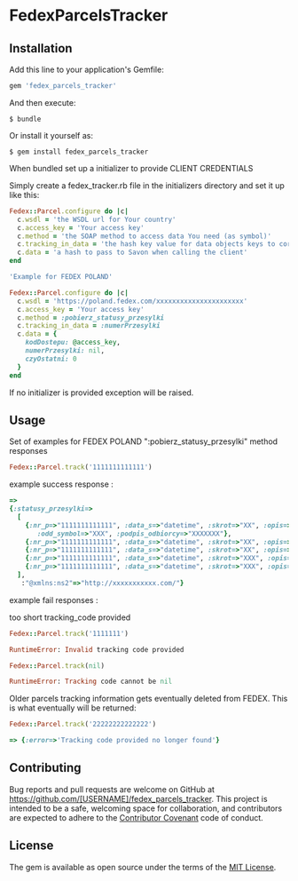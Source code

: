 # FedexParcelsTracker


## Installation

Add this line to your application's Gemfile:

```ruby
gem 'fedex_parcels_tracker'
```

And then execute:

    $ bundle

Or install it yourself as:

    $ gem install fedex_parcels_tracker

When bundled set up a initializer to provide CLIENT CREDENTIALS

Simply create a fedex_tracker.rb file in the initializers directory and set it up like this:

```ruby
Fedex::Parcel.configure do |c|
  c.wsdl = 'the WSDL url for Your country'
  c.access_key = 'Your access key'
  c.method = 'the SOAP method to access data You need (as symbol)'
  c.tracking_in_data = 'the hash key value for data objects keys to correspond with the tracking_code placement (as symbol)'
  c.data = 'a hash to pass to Savon when calling the client'
end

'Example for FEDEX POLAND'

Fedex::Parcel.configure do |c|
  c.wsdl = 'https://poland.fedex.com/xxxxxxxxxxxxxxxxxxxxxx'
  c.access_key = 'Your access key'
  c.method = :pobierz_statusy_przesylki
  c.tracking_in_data = :numerPrzesylki
  c.data = {
    kodDostepu: @access_key,
    numerPrzesylki: nil,
    czyOstatni: 0
  }
end
```
If no initializer is provided exception will be raised.

## Usage
Set of examples for FEDEX POLAND ":pobierz_statusy_przesylki" method responses

```ruby
Fedex::Parcel.track('1111111111111')
```
example success response :
```ruby
=>
{:statusy_przesylki=>
  [
    {:nr_p=>"1111111111111", :data_s=>"datetime", :skrot=>"XX", :opis=>"Kurier doręczył przesyłkę do odbiorcy.",
       :odd_symbol=>"XXX", :podpis_odbiorcy=>"XXXXXXX"},
    {:nr_p=>"1111111111111", :data_s=>"datetime", :skrot=>"XX", :opis=>"Przesyłka wydana do doręczenia kurierowi FedEx.", :odd_symbol=>"XXX"},
    {:nr_p=>"1111111111111", :data_s=>"datetime", :skrot=>"XX", :opis=>"Przesyłka w oddziale FedEx.", :odd_symbol=>"XXX"},
    {:nr_p=>"1111111111111", :data_s=>"datetime", :skrot=>"XXX", :opis=>"Przesyłka w oddziale FedEx.", :odd_symbol=>"XXX"},
    {:nr_p=>"1111111111111", :data_s=>"datetime", :skrot=>"XXX", :opis=>"Przesyłka w oddziale FedEx.", :odd_symbol=>"XXX"}
  ],
   :"@xmlns:ns2"=>"http://xxxxxxxxxxx.com/"}
```
example fail responses :

too short tracking_code provided  
```ruby
Fedex::Parcel.track('1111111')

RuntimeError: Invalid tracking code provided
```

```ruby
Fedex::Parcel.track(nil)

RuntimeError: Tracking code cannot be nil
```

Older parcels tracking information gets eventually deleted from FEDEX.
This is what eventually will be returned:

```ruby
Fedex::Parcel.track('22222222222222')
```
```ruby
=> {:error=>'Tracking code provided no longer found'}
```
## Contributing

Bug reports and pull requests are welcome on GitHub at https://github.com/[USERNAME]/fedex_parcels_tracker. This project is intended to be a safe, welcoming space for collaboration, and contributors are expected to adhere to the [Contributor Covenant](http://contributor-covenant.org) code of conduct.


## License

The gem is available as open source under the terms of the [MIT License](http://opensource.org/licenses/MIT).
